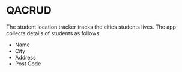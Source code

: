 # QACRUD
The student location tracker tracks the cities students lives. The app collects details of students as follows:
  - Name
  - City
  - Address
  - Post Code
